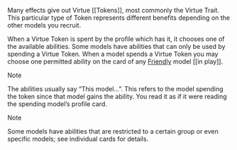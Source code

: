 Many effects give out Virtue [[Tokens]], most commonly the Virtue Trait.
This particular type of Token represents different benefits depending on the other models you recruit.

When a Virtue Token is spent by the profile which has it, it chooses one of the available abilities.
Some models have abilities that can only be used by spending a Virtue Token.
When a model spends a Virtue Token you may choose one permitted ability on the card of any [Friendly](Enemy-Friendly) model [[in play]].

> [!NOTE] 
>  The abilities usually say “This model...”. 
>  This refers to the model spending the token since that model gains the ability.
>  You read it as if it were reading the spending model’s profile card.

> [!NOTE] 
> Some models have abilities that are restricted to a certain group or even specific models; see individual cards for details.
